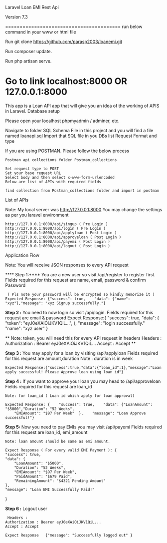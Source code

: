 Laravel Loan EMI Rest Api

Version 7.3

========================================
run below command in your www or html file

Run git clone https://github.com/parasp2003/loanemi.git

Run composer update.

Run php artisan serve.

Go to link localhost:8000 OR 127.0.0.1:8000
===================================================
This app is a Loan API app that will give you an idea of the working of APIS in Laravel.
Database setup

Please open your localhost phpmyadmin / adminer, etc.

Navigate to folder SQL Schema File in this project and you will find a file named loanapi.sql  Import that SQL file in you DBs list
Request Format and type

If you are using POSTMAN. Please follow the below process

    Postman api collections folder Postman_collections 

    Set request type to POST
    Set your base request URL
    Select body and then select x-www-form-urlencoded
    Below are list of APIs with required fields

    find collection from Postman_collections folder and import in postman

List of APIs

Note: My local server was http://127.0.0.1:8000 You may change the settings as per you laravel environment

    http://127.0.0.1:8000/api/singup ( Pre Login )
    http://127.0.0.1:8000/api/login ( Pre Login )
    http://127.0.0.1:8000/api/applyloan ( Post Login )
    http://127.0.0.1:8000/api/approveloan ( Post Login )
    http://127.0.0.1:8000/api/payemi ( Post Login )
    http://127.0.0.1:8000/api/logout ( Post Login )

Application Flow

Note: You will receive JSON responses to every API request

 **** Step 1:****  You are a new user so visit /api/register to register first.
     Fields required for this request are name, email, password & confirm Password

     ( Pls note your password will be encrypted so kindly memorize it ) 
    Expected Response: {"success": true,    "data": {"name": "xyz"},"message": "xyz Signup successfully."}

  **Step 2 :**  You need to now login so visit /api/login. Fields required for this request are email & password
    Expect Response:{
    "success": true,
    "data": {
        "token": "eyJ0eXAiOiJKV1QiL...", 
    },
    "message": "login successfully."
     "name": "xyz user"
}

  **  Note: token, you will need this for every API request in headers
    Headers : 
    Authorization : Bearer eyJ0eXAiOiJKV1QiL... 
    Accept : Accept **

   **Step 3 :**  You may apply for a loan by visiting /api/applyloan Fields required for this request are  amount,duration
    Note : duration is in week 

    Expected Response:{"success":true,"data":{"loan_id":1},"message":"Loan apply successful! Please Approve loan using loan id"}

  **Step 4 :**  If you want to approve your loan you may head to /api/approveloan Fields required for this request are   loan_id

    Note: for loan_id ( Loan id which apply for loan approval)

    Expected Response: {    "success": true,    "data": {"LoanAmount": "$5000","Duration": "52 Weeks",
        "EMIAmount": "$97 Per Week"  },    "message": "Loan Approve successful!"}

  **Step 5:**   Now you need to pay EMIs you may visit /api/payemi Fields required for this request are loan_id, emi_amount

    Note: loan amount should be same as emi amount.

    Expect Response ( For every valid EMI Payment ): {
    "success": true,
    "data": {
        "LoanAmount": "$5000",
        "Duration": "52 Weeks",
        "EMIAmount": "$97 Per Week",
        "PaidAmount": "$679 Paid",
        "RemainingAmount": "$4321 Pending Amount"
    },
    "message": "Loan EMI Successfully Paid!"
}

 **Step 6 :** Logout user 

 	 Headers : 
    Authorization : Bearer eyJ0eXAiOiJKV1QiL... 
    Accept : Accept

    Expect Response   {"message": "Successfully logged out" }
